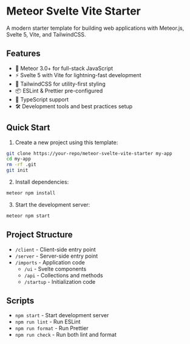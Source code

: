 # Meteor Svelte Vite Starter

A modern starter template for building web applications with Meteor.js, Svelte 5, Vite, and TailwindCSS.

## Features

- 🚀 Meteor 3.0+ for full-stack JavaScript
- ⚡️ Svelte 5 with Vite for lightning-fast development
- 🎨 TailwindCSS for utility-first styling
- 📦 ESLint & Prettier pre-configured
- 🔧 TypeScript support
- 🛠️ Development tools and best practices setup

## Quick Start

1. Create a new project using this template:
```bash
git clone https://your-repo/meteor-svelte-vite-starter my-app
cd my-app
rm -rf .git
git init
```

2. Install dependencies:
```bash
meteor npm install
```

3. Start the development server:
```bash
meteor npm start
```

## Project Structure

- `/client` - Client-side entry point
- `/server` - Server-side entry point
- `/imports` - Application code
  - `/ui` - Svelte components
  - `/api` - Collections and methods
  - `/startup` - Initialization code

## Scripts

- `npm start` - Start development server
- `npm run lint` - Run ESLint
- `npm run format` - Run Prettier
- `npm run check` - Run both lint and format